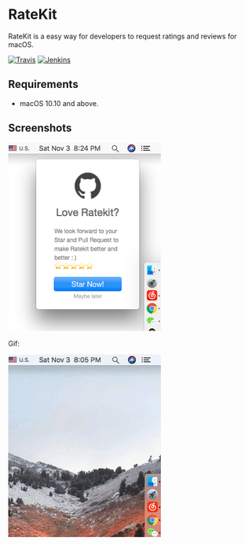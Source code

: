 # RateKit
RateKit is a easy way for developers to request ratings and reviews for macOS.

[![Travis](https://img.shields.io/badge/build-passing-brightgreen.svg)](https://github.com/HsiangHo/RateKit)
[![Jenkins](https://img.shields.io/badge/license-MIT-red.svg)](https://github.com/HsiangHo/RateKit/blob/master/LICENSE)

## Requirements
- macOS 10.10 and above. 

## Screenshots

![](https://github.com/HsiangHo/RateKit/blob/master/doc/RateKit.png?raw=true "Optional Title")

Gif:

![](https://github.com/HsiangHo/RateKit/blob/master/doc/gif.gif?raw=true "Optional Title")
